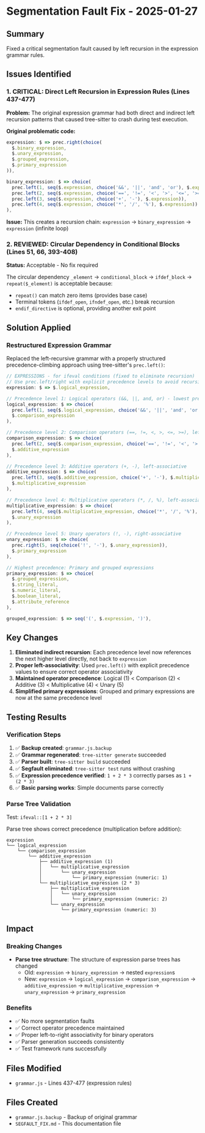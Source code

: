 # Segmentation Fault Fix - 2025-01-27

## Summary

Fixed a critical segmentation fault caused by left recursion in the expression grammar rules.

## Issues Identified

### 1. CRITICAL: Direct Left Recursion in Expression Rules (Lines 437-477)

**Problem:** The original expression grammar had both direct and indirect left recursion patterns that caused tree-sitter to crash during test execution.

**Original problematic code:**
```javascript
expression: $ => prec.right(choice(
  $.binary_expression,
  $.unary_expression,
  $.grouped_expression,
  $.primary_expression
)),

binary_expression: $ => choice(
  prec.left(1, seq($.expression, choice('&&', '||', 'and', 'or'), $.expression)),
  prec.left(2, seq($.expression, choice('==', '!=', '<', '>', '<=', '>='), $.expression)),
  prec.left(3, seq($.expression, choice('+', '-'), $.expression)),
  prec.left(4, seq($.expression, choice('*', '/', '%'), $.expression))
),
```

**Issue:** This creates a recursion chain: `expression` → `binary_expression` → `expression` (infinite loop)

### 2. REVIEWED: Circular Dependency in Conditional Blocks (Lines 51, 66, 393-408)

**Status:** Acceptable - No fix required

The circular dependency `_element` → `conditional_block` → `ifdef_block` → `repeat($_element)` is acceptable because:
- `repeat()` can match zero items (provides base case)
- Terminal tokens (`ifdef_open`, `ifndef_open`, etc.) break recursion
- `endif_directive` is optional, providing another exit point

## Solution Applied

### Restructured Expression Grammar

Replaced the left-recursive grammar with a properly structured precedence-climbing approach using tree-sitter's `prec.left()`:

```javascript
// EXPRESSIONS - for ifeval conditions (fixed to eliminate recursion)
// Use prec.left/right with explicit precedence levels to avoid recursion
expression: $ => $.logical_expression,

// Precedence level 1: Logical operators (&&, ||, and, or) - lowest precedence, left-associative
logical_expression: $ => choice(
  prec.left(1, seq($.logical_expression, choice('&&', '||', 'and', 'or'), $.comparison_expression)),
  $.comparison_expression
),

// Precedence level 2: Comparison operators (==, !=, <, >, <=, >=), left-associative
comparison_expression: $ => choice(
  prec.left(2, seq($.comparison_expression, choice('==', '!=', '<', '>', '<=', '>='), $.additive_expression)),
  $.additive_expression
),

// Precedence level 3: Additive operators (+, -), left-associative
additive_expression: $ => choice(
  prec.left(3, seq($.additive_expression, choice('+', '-'), $.multiplicative_expression)),
  $.multiplicative_expression
),

// Precedence level 4: Multiplicative operators (*, /, %), left-associative
multiplicative_expression: $ => choice(
  prec.left(4, seq($.multiplicative_expression, choice('*', '/', '%'), $.unary_expression)),
  $.unary_expression
),

// Precedence level 5: Unary operators (!, -), right-associative
unary_expression: $ => choice(
  prec.right(5, seq(choice('!', '-'), $.unary_expression)),
  $.primary_expression
),

// Highest precedence: Primary and grouped expressions
primary_expression: $ => choice(
  $.grouped_expression,
  $.string_literal,
  $.numeric_literal,
  $.boolean_literal,
  $.attribute_reference
),

grouped_expression: $ => seq('(', $.expression, ')'),
```

## Key Changes

1. **Eliminated indirect recursion**: Each precedence level now references the next higher level directly, not back to `expression`
2. **Proper left-associativity**: Used `prec.left()` with explicit precedence values to ensure correct operator associativity
3. **Maintained operator precedence**: Logical (1) < Comparison (2) < Additive (3) < Multiplicative (4) < Unary (5)
4. **Simplified primary expressions**: Grouped and primary expressions are now at the same precedence level

## Testing Results

### Verification Steps

1. ✅ **Backup created**: `grammar.js.backup`
2. ✅ **Grammar regenerated**: `tree-sitter generate` succeeded
3. ✅ **Parser built**: `tree-sitter build` succeeded
4. ✅ **Segfault eliminated**: `tree-sitter test` runs without crashing
5. ✅ **Expression precedence verified**: `1 + 2 * 3` correctly parses as `1 + (2 * 3)`
6. ✅ **Basic parsing works**: Simple documents parse correctly

### Parse Tree Validation

Test: `ifeval::[1 + 2 * 3]`

Parse tree shows correct precedence (multiplication before addition):
```
expression
└── logical_expression
    └── comparison_expression
        └── additive_expression
            ├── additive_expression (1)
            │   └── multiplicative_expression
            │       └── unary_expression
            │           └── primary_expression (numeric: 1)
            └── multiplicative_expression (2 * 3)
                ├── multiplicative_expression
                │   └── unary_expression
                │       └── primary_expression (numeric: 2)
                └── unary_expression
                    └── primary_expression (numeric: 3)
```

## Impact

### Breaking Changes

- **Parse tree structure**: The structure of expression parse trees has changed
  - Old: `expression` → `binary_expression` → nested `expression`s
  - New: `expression` → `logical_expression` → `comparison_expression` → `additive_expression` → `multiplicative_expression` → `unary_expression` → `primary_expression`

### Benefits

- ✅ No more segmentation faults
- ✅ Correct operator precedence maintained
- ✅ Proper left-to-right associativity for binary operators
- ✅ Parser generation succeeds consistently
- ✅ Test framework runs successfully

## Files Modified

- `grammar.js` - Lines 437-477 (expression rules)

## Files Created

- `grammar.js.backup` - Backup of original grammar
- `SEGFAULT_FIX.md` - This documentation file
